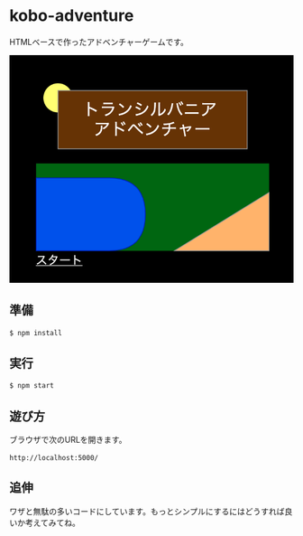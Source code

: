 # kobo-adventure

HTMLベースで作ったアドベンチャーゲームです。

![screenshot.png](./img/screenshot.png)

## 準備

```bash
$ npm install
```

## 実行

```bash
$ npm start
```

## 遊び方

ブラウザで次のURLを開きます。

```
http://localhost:5000/
```

## 追伸

ワザと無駄の多いコードにしています。もっとシンプルにするにはどうすれば良いか考えてみてね。
